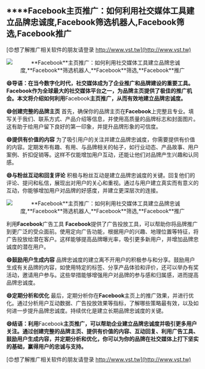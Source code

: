 ## ****Facebook**主页推广：如何利用社交媒体工具建立品牌忠诚度,**Facebook**筛选机器人,**Facebook**筛选,**Facebook**推广**

[😍想了解推广相关软件的朋友请登录 http://www.vst.tw](http://www.vst.tw)

 <center><img src="https://vst.tw/MP4/tuiguang/png/3.png" alt="**Facebook**主页推广：如何利用社交媒体工具建立品牌忠诚度,**Facebook**筛选机器人,**Facebook**筛选,**Facebook**推广"></center>

**😄导语：在当今数字化时代，社交媒体成为了企业推广和品牌建设的重要工具。**Facebook**作为全球最大的社交媒体平台之一，为品牌主页提供了极佳的推广机会。本文将介绍如何利用**Facebook**主页推广，从而有效地建立品牌忠诚度。**

**😄创建完整的品牌主页**
首先，确保你的品牌主页在**Facebook**上完整且专业。填写关于我们、联系方式、产品介绍等信息，并使用高质量的品牌标志和封面图片。这有助于给用户留下良好的第一印象，并提升品牌形象的可信度。

**😄提供有价值的内容**
为了吸引用户的关注并建立品牌忠诚度，你需要提供有价值的内容。定期发布有趣、有用、与品牌相关的帖子，如行业动态、产品故事、用户案例、折扣促销等。这样不仅能增加用户互动，还能让他们对品牌产生兴趣和认同感。

**😄与粉丝互动和回复评论**
积极与粉丝互动是建立品牌忠诚度的关键。回复他们的评论、提问和私信，展现出对用户的关心和重视。通过与用户建立真实而有意义的互动，你能够增加用户对品牌的好感度，并建立更深层次的连接。

 <center><img src="https://vst.tw/MP4/tuiguang/png/8.png" alt="**Facebook**主页推广：如何利用社交媒体工具建立品牌忠诚度,**Facebook**筛选机器人,**Facebook**筛选,**Facebook**推广"></center>

利用**Facebook**广告工具
**Facebook**提供了广告投放工具，可以帮助你将品牌推广到更广泛的受众面前。使用定向广告功能，根据用户的兴趣、地理位置等特征，将广告投放给潜在客户。这样能够提高品牌曝光率，吸引更多新用户，并增加品牌忠诚度的潜在用户。

**😄鼓励用户生成内容**
品牌忠诚度的建立离不开用户的积极参与和分享。鼓励用户生成有关品牌的内容，如使用特定的标签、分享产品体验和评价，还可以举办有奖活动，邀请用户参与。这些举措能够增强用户对品牌的参与感和归属感，进而提高品牌忠诚度。

**😄定期分析和优化**
最后，定期分析你在**Facebook**主页上的推广效果，并进行优化。通过分析用户互动数据、广告投放效果等指标，了解哪些策略最有效，以及如何进一步提升品牌忠诚度。持续优化是建立长期品牌忠诚度的关键。

**😄结语：利用**Facebook**主页推广，可以帮助企业建立品牌忠诚度并吸引更多用户关注。通过创建完整的品牌主页、提供有价值的内容、互动回复、利用广告工具、鼓励用户生成内容，并定期分析和优化，你可以为你的品牌在社交媒体上打下坚实的基础，赢得用户的忠诚与支持。**

[😍想了解推广相关软件的朋友请登录 http://www.vst.tw](http://www.vst.tw)




